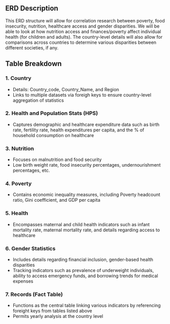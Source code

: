 ## ERD Description
This ERD structure will allow for correlation research between poverty, food insecurity, nutrition, healthcare access and gender disparities.
We will be able to look at how nutrition access and finances/poverty affect individual health (for children and adults). 
The country-level details will also allow for comparisons across countries to determine various disparities between different societies, if any.

## Table Breakdown
### 1. Country
  - Details: Country_code, Country_Name, and Region
  - Links to multiple datasets via foreigh keys to ensure country-level aggregation of statistics
### 2. Health and Population Stats (HPS)
  - Captures demographic and healthcare expenditure data such as birth rate, fertility rate, health expenditures per capita, and the % of household consumption on healthcare
### 3. Nutrition
  - Focuses on malnutrition and food security
  - Low birth weight rate, food insecurity percentages, undernourishment percentages, etc.
### 4. Poverty
  - Contains economic inequality measures, including Poverty headcount ratio, Gini coefficient, and GDP per capita
### 5. Health
  - Encompasses maternal and child health indicators such as infant mortality rate, maternal mortality rate, and details regarding access to healthcare
### 6. Gender Statistics
  - Includes details regarding financial inclusion, gender-based health disparities
  - Tracking indicators such as prevalence of underweight individuals, ability to access emergency funds, and borrowing trends for medical expenses
### 7. Records (Fact Table)
  - Functions as the central table linking various indicators by referencing foreight keys from tables listed above
  - Permits yearly analysis at the country level

